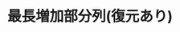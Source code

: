 ---
title: 最長増加部分列(復元あり)
documentation_of: //dynamic-programming/longest-increasing-subsequence-restoration.hpp
---